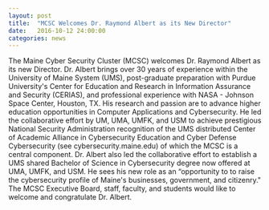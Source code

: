 ```yaml
---
layout: post
title:  "MCSC Welcomes Dr. Raymond Albert as its New Director"
date:   2016-10-12 24:00:00
categories: news
---
```


<p>The Maine Cyber Security Cluster (MCSC) welcomes Dr. Raymond Albert as its new Director. Dr. Albert brings over 30 years of experience within the University of Maine System (UMS), post-graduate preparation with Purdue University's Center for Education and Research in Information Assurance and Security (CERIAS), and professional experience with NASA - Johnson Space Center, Houston, TX. His research and passion are to advance higher education opportunities in Computer Applications and Cybersecurity.  He led the collaborative effort by UM, UMA, UMFK, and USM to achieve prestigious National Security Administration recognition of the UMS distributed Center of Academic Alliance in Cybersecurity Education and Cyber Defense Cybersecurity (see cybersecurity.maine.edu) of which the MCSC is a central component.  Dr. Albert also led the collaborative effort to establish a UMS shared Bachelor of Science in Cybersecurity degree now offered at UMA, UMFK, and USM. He sees his new role as an “opportunity to to raise the cybersecurity profile of Maine's businesses, government, and citizenry."  The MCSC Executive Board, staff, faculty, and students would like to welcome and congratulate Dr. Albert.</p>
